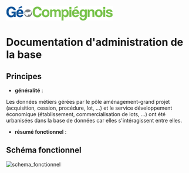 ![picto](/doc/img/Logo_web-GeoCompiegnois.png)

# Documentation d'administration de la base #

## Principes
  * **généralité** :

Les données métiers gérées par le pôle aménagement-grand projet (acquisition, cession, procédure, lot, ...) et le service développement économique (établissement, commercialisation de lots, ...) ont été urbanisées dans la base de données car elles s'intéragissent entre elles.

 
 * **résumé fonctionnel** :



## Schéma fonctionnel

![schema_fonctionnel](img/schema_fonctionnel_amt_fon_eco.png)

